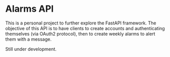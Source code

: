 # Alarms API

This is a personal project to further explore the FastAPI framework. The objective of this API is to have clients to create accounts and authenticating themselves (via OAuth2 protocol), then to create weekly alarms to alert them with a message.

Still under development.